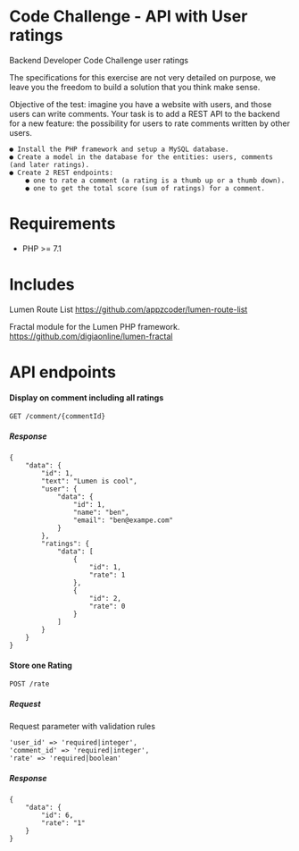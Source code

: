 Code Challenge - API with User ratings 
============================================

Backend Developer Code Challenge user ratings

The specifications for this exercise are not very detailed on purpose, we leave you the freedom
to build a solution that you think make sense.

Objective of the test: imagine you have a website with users, and those users can write
comments. Your task is to add a REST API to the backend for a new feature: the possibility for
users to rate comments written by other users.

    ● Install the PHP framework and setup a MySQL database.
    ● Create a model in the database for the entities: users, comments (and later ratings).
    ● Create 2 REST endpoints:
        ● one to rate a comment (a rating is a thumb up or a thumb down).
        ● one to get the total score (sum of ratings) for a comment.


Requirements
============

* PHP >= 7.1

Includes
========

Lumen Route List 
https://github.com/appzcoder/lumen-route-list

Fractal module for the Lumen PHP framework.
https://github.com/digiaonline/lumen-fractal


API endpoints
=============


#### Display on comment including all ratings

    GET /comment/{commentId}
    
##### Response

    {
        "data": {
            "id": 1,
            "text": "Lumen is cool",
            "user": {
                "data": {
                    "id": 1,
                    "name": "ben",
                    "email": "ben@exampe.com"
                }
            },
            "ratings": {
                "data": [
                    {
                        "id": 1,
                        "rate": 1
                    },
                    {
                        "id": 2,
                        "rate": 0
                    }
                ]
            }
        }
    }
        
#### Store one Rating

    POST /rate 
    
##### Request      

Request parameter with validation rules

    'user_id' => 'required|integer',
    'comment_id' => 'required|integer', 
    'rate' => 'required|boolean'
    
    
##### Response 

    {
        "data": {
            "id": 6,
            "rate": "1"
        }
    }
    

